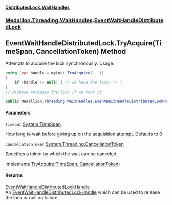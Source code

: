 #### [DistributedLock.WaitHandles](README.md 'README')
### [Medallion.Threading.WaitHandles](Medallion.Threading.WaitHandles.md 'Medallion.Threading.WaitHandles').[EventWaitHandleDistributedLock](EventWaitHandleDistributedLock.md 'Medallion.Threading.WaitHandles.EventWaitHandleDistributedLock')

## EventWaitHandleDistributedLock.TryAcquire(TimeSpan, CancellationToken) Method

Attempts to acquire the lock synchronously. Usage:   
  
```csharp  
using (var handle = myLock.TryAcquire(...))  
{  
    if (handle != null) { /* we have the lock! */ }  
}  
// dispose releases the lock if we took it  
```

```csharp
public Medallion.Threading.WaitHandles.EventWaitHandleDistributedLockHandle? TryAcquire(System.TimeSpan timeout=default(System.TimeSpan), System.Threading.CancellationToken cancellationToken=default(System.Threading.CancellationToken));
```
#### Parameters

<a name='Medallion.Threading.WaitHandles.EventWaitHandleDistributedLock.TryAcquire(System.TimeSpan,System.Threading.CancellationToken).timeout'></a>

`timeout` [System.TimeSpan](https://docs.microsoft.com/en-us/dotnet/api/System.TimeSpan 'System.TimeSpan')

How long to wait before giving up on the acquisition attempt. Defaults to 0

<a name='Medallion.Threading.WaitHandles.EventWaitHandleDistributedLock.TryAcquire(System.TimeSpan,System.Threading.CancellationToken).cancellationToken'></a>

`cancellationToken` [System.Threading.CancellationToken](https://docs.microsoft.com/en-us/dotnet/api/System.Threading.CancellationToken 'System.Threading.CancellationToken')

Specifies a token by which the wait can be canceled

Implements [TryAcquire(TimeSpan, CancellationToken)](https://github.com/madelson/DistributedLock/tree/default-documentation/docs/api/DistributedLock.Core/IDistributedLock.TryAcquire.GcM73KNvUAY5aoOOhgln1g.md 'Medallion.Threading.IDistributedLock.TryAcquire(System.TimeSpan,System.Threading.CancellationToken)')

#### Returns
[EventWaitHandleDistributedLockHandle](EventWaitHandleDistributedLockHandle.md 'Medallion.Threading.WaitHandles.EventWaitHandleDistributedLockHandle')  
An [EventWaitHandleDistributedLockHandle](EventWaitHandleDistributedLockHandle.md 'Medallion.Threading.WaitHandles.EventWaitHandleDistributedLockHandle') which can be used to release the lock or null on failure
